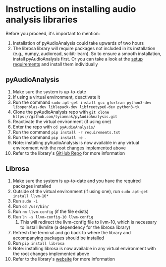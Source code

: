 # Instructions on installing audio analysis libraries
Before you proceed, it's important to mention:
1. Installation of pyAudioAnalysis could take upwards of two hours
2. The librosa library will require packages not included in its installation (e.g., numpy, audioread, scikit-learn). So to ensure a smooth installation, install pyAudioAnalysis first. Or you can take a look at the [setup requirements](https://github.com/librosa/librosa/blob/90cef6fb5a38261eb2076d3e00aad4927400353f/setup.cfg) and install them individually

## pyAudioAnalysis
1. Make sure the system is up-to-date
2. If using a virtual environment, deactivate it
3. Run the command `sudo apt-get install gcc gfortran python3-dev libopenblas-dev liblapack-dev libfreetype6-dev python3-tk`
4. Clone the pyAudioAnalysis repo with `git clone https://github.com/tyiannak/pyAudioAnalysis.git`
5. Reactivate the virtual environment (if using one)
6. Enter the repo with `cd pyAudioAnalysis/`
7. Run the command `pip install -r requirements.txt`
8. Run the command `pip install -e .`
9. Note: installing pyAudioAnalysis is now available in any virtual environment with the root changes implemented above
10. Refer to the library's [GitHub Repo](https://github.com/tyiannak/pyAudioAnalysis) for more information

## Librosa
1. Make sure the system is up-to-date and you have the required packages installed
2. Outside of the virtual environment (if using one), run `sudo apt-get install llvm-10*`
3. Run `sudo -i`
4. Run `cd /usr/bin/`
5. Run `rm llvm-config` (if the file exists)
6. Run `ln -s llvm-config-10 llvm-config`
    1. This will redirect the llvm-config file to llvm-10, which is necessary to install llvmlite (a dependency for the librosa library)
7. Refresh the terminal and go back to where the library and accompanying packages should be installed
8. Run `pip install librosa`
9. Note: installing librosa is now available in any virtual environment with the root changes implemented above
10. Refer to the library's [website](https://librosa.org) for more information
